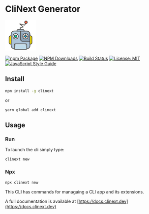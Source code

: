 # CliNext Generator

![logo](/static/img/icon.png)

[![npm Package](https://img.shields.io/npm/v/generator.svg?style=flat-square)](https://www.npmjs.org/package/generator)
[![NPM Downloads](https://img.shields.io/npm/dm/generator.svg)](https://npmjs.org/package/generator)
[![Build Status](https://github.com/clinext-org/generator/actions/workflows/release.yml/badge.svg)](https://github.com/clinext-org/generator/actions/tests.yml)
[![License: MIT](https://img.shields.io/badge/License-MIT-yellow.svg)](https://opensource.org/licenses/MIT)
[![JavaScript Style Guide](https://img.shields.io/badge/code_style-standard-brightgreen.svg)](https://standardjs.com)

## Install

```bash
npm install -g clinext
```
or

```bash
yarn global add clinext
```

## Usage

### Run
To launch the cli simply type:

```bash
clinext new
```

### Npx
```bash
npx clinext new
```

This CLI has commands for managaing a CLI app and its extensions.

A full documentation is available at [https://docs.clinext.dev](https://docs.clinext.dev)
